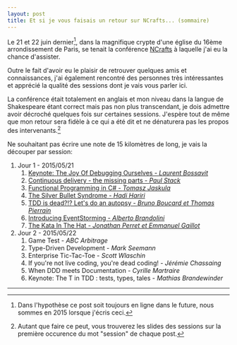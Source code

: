 ```yaml
---
layout: post
title: Et si je vous faisais un retour sur NCrafts... (sommaire)
---
```


Le 21 et 22 juin dernier[^1], dans la magnifique crypte d'une église du 16ème arrondissement de Paris, se tenait la conférence [NCrafts][NCrafts] à laquelle j'ai eu la chance d'assister.

Outre le fait d'avoir eu le plaisir de retrouver quelques amis et connaissances, j'ai également rencontré des personnes très intéressantes et apprécié la qualité des sessions dont je vais vous parler ici.

La conférence était totalement en anglais et mon niveau dans la langue de Shakespeare étant correct mais pas non plus transcendant, je dois admettre avoir décroché quelques fois sur certaines sessions. J'espère tout de même que mon retour sera fidèle à ce qui a été dit et ne dénaturera pas les propos des intervenants.[^2]

Ne souhaitant pas écrire une note de 15 kilomètres de long, je vais la découper par session: 

1. Jour 1 - 2015/05/21
	1. [Keynote: The Joy Of Debugging Ourselves - *Laurent Bossavit*][Keynote]
	2. [Continuous delivery - the missing parts - *Paul Stack*][ContinousDelivery]
	3. [Functional Programming in C# - *Tomasz Jaskula*][FPinCSharp]
	4. [The Silver Bullet Syndrome - *Hadi Hariri*][SilverBullet]
	5. [TDD is dead?!? Let's do an autopsy - *Bruno Boucard et Thomas Pierrain*][TDDIsDead]
	6. [Introducing EventStorming - *Alberto Brandolini*][EventStorming]
	7. [The Kata In The Hat - *Jonathan Perret et Emmanuel Gaillot*][KataInTheHat]
2. Jour 2 - 2015/05/22
	1. Game Test - *ABC Arbitrage*
	2. Type-Driven Development - *Mark Seemann*
	3. Enterprise Tic-Tac-Toe - *Scott Wlaschin*
	4. If you're not live coding, you're dead coding! - *Jérémie Chassaing*
	5. When DDD meets Documentation - *Cyrille Martraire*
	6. Keynote: The T in TDD : tests, types, tales - *Mathias Brandewinder*


---

[^1]: Dans l'hypothèse ce post soit toujours en ligne dans le future, nous sommes en 2015 lorsque j'écris ceci.
[^2]: Autant que faire ce peut, vous trouverez les slides des sessions sur la première occurence du mot "session" de chaque post.

[NCrafts]: http://ncrafts.io/
[Keynote]: /2015/05/28/ncrafts-part1/
[ContinousDelivery]: /2015/05/28/ncrafts-part2/
[FPinCSharp]: /2015/05/28/ncrafts-part3/
[SilverBullet]: /2015/05/29/ncrafts-part4/
[TDDIsDead]: #
[EventStorming]: #
[KataInTheHat]: #